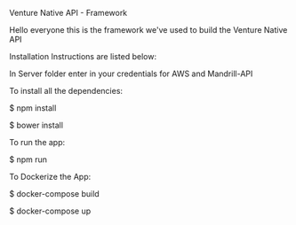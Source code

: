 Venture Native API - Framework 

Hello everyone this is the framework we've used to build the Venture Native API 

Installation Instructions are listed below:

In Server folder enter in your credentials for AWS and Mandrill-API

To install all the dependencies: 

$ npm install

$ bower install 

To run the app: 

$ npm run 

To Dockerize the App:

$ docker-compose build

$ docker-compose up 


